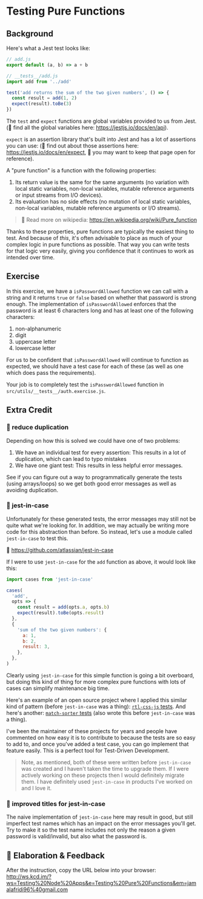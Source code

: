 # Testing Pure Functions

## Background

Here's what a Jest test looks like:

```javascript
// add.js
export default (a, b) => a + b

// __tests__/add.js
import add from '../add'

test('add returns the sum of the two given numbers', () => {
  const result = add(1, 2)
  expect(result).toBe(3)
})
```

The `test` and `expect` functions are global variables provided to us from Jest.
(📜 find all the global variables here: https://jestjs.io/docs/en/api).

`expect` is an assertion library that's built into Jest and has a lot of
assertions you can use: (📜 find out about those assertions here:
https://jestjs.io/docs/en/expect, 🦉 you may want to keep that page open for
reference).

A "pure function" is a function with the following properties:

1. Its return value is the same for the same arguments (no variation with local
   static variables, non-local variables, mutable reference arguments or input
   streams from I/O devices).
2. Its evaluation has no side effects (no mutation of local static variables,
   non-local variables, mutable reference arguments or I/O streams).

> 📜 Read more on wikipedia: https://en.wikipedia.org/wiki/Pure_function

Thanks to these properties, pure functions are typically the easiest thing to
test. And because of _this_, it's often advisable to place as much of your
complex logic in pure functions as possible. That way you can write tests for
that logic very easily, giving you confidence that it continues to work as
intended over time.

## Exercise

In this exercise, we have a `isPasswordAllowed` function we can call with a
string and it returns `true` or `false` based on whether that password is strong
enough. The implementation of `isPasswordAllowed` enforces that the password is
at least 6 characters long and has at least one of the following characters:

1. non-alphanumeric
2. digit
3. uppercase letter
4. lowercase letter

For us to be confident that `isPasswordAllowed` will continue to function as
expected, we should have a test case for each of these (as well as one which
does pass the requirements).

Your job is to completely test the `isPasswordAllowed` function in
`src/utils/__tests__/auth.exercise.js`.

## Extra Credit

### 💯 reduce duplication

Depending on how this is solved we could have one of two problems:

1. We have an individual test for every assertion: This results in a lot of
   duplication, which can lead to typo mistakes
2. We have one giant test: This results in less helpful error messages.

See if you can figure out a way to programmatically generate the tests (using
arrays/loops) so we get both good error messages as well as avoiding
duplication.

### 💯 jest-in-case

Unfortunately for these generated tests, the error messages may still not be
quite what we're looking for. In addition, we may actually be writing more code
for this abstraction than before. So instead, let's use a module called
`jest-in-case` to test this.

📜 https://github.com/atlassian/jest-in-case

If I were to use `jest-in-case` for the `add` function as above, it would look
like this:

```javascript
import cases from 'jest-in-case'

cases(
  'add',
  opts => {
    const result = add(opts.a, opts.b)
    expect(result).toBe(opts.result)
  },
  {
    'sum of the two given numbers': {
      a: 1,
      b: 2,
      result: 3,
    },
  },
)
```

Clearly using `jest-in-case` for this simple function is going a bit overboard,
but doing this kind of thing for more complex pure functions with lots of cases
can simplify maintenance big time.

Here's an example of an open source project where I applied this similar kind of
pattern (before `jest-in-case` was a thing):
[`rtl-css-js` tests](https://github.com/kentcdodds/rtl-css-js/blob/25cb86e411c0c0177307bbf66246740c4d5e5adf/src/__tests__/index.js).
And here's another:
[`match-sorter` tests](https://github.com/kentcdodds/match-sorter/blob/master/src/__tests__/index.js)
(also wrote this before `jest-in-case` was a thing).

I've been the maintainer of these projects for years and people have commented
on how easy it is to contribute to because the tests are so easy to add to, and
once you've added a test case, you can go implement that feature easily. This is
a perfect tool for Test-Driven Development.

> Note, as mentioned, both of these were written before `jest-in-case` was
> created and I haven't taken the time to upgrade them. If I were actively
> working on these projects then I would definitely migrate them. I have
> definitely used `jest-in-case` in products I've worked on and I love it.

### 💯 improved titles for jest-in-case

The naive implementation of `jest-in-case` here may result in good, but still
imperfect test names which has an impact on the error messages you'll get. Try
to make it so the test name includes not only the reason a given password is
valid/invalid, but also what the password is.

## 🦉 Elaboration & Feedback

After the instruction, copy the URL below into your browser:
http://ws.kcd.im/?ws=Testing%20Node%20Apps&e=Testing%20Pure%20Functions&em=jamalafridi96%40gmail.com
